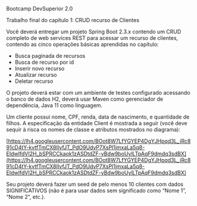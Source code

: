 Bootcamp DevSuperior 2.0

Trabalho final do capítulo 1: CRUD recurso de Clientes

Você deverá entregar um projeto Spring Boot 2.3.x contendo um CRUD completo de web services REST para acessar um recurso de clientes, contendo as cinco operações básicas aprendidas no capítulo:

- Busca paginada de recursos
- Busca de recurso por id
- Inserir novo recurso
- Atualizar recurso
- Deletar recurso

O projeto deverá estar com um ambiente de testes configurado acessando o banco de dados H2, deverá usar Maven como gerenciador de dependência, Java 11 como linguagem.

Um cliente possui nome, CPF, renda, data de nascimento, e quantidade de filhos. A especificação da entidade Client é mostrada a seguir (você deve sequir à risca os nomes de classe e atributos mostrados no diagrama):

[https://lh4.googleusercontent.com/BOot8W7LfYGYEP4DgYJHpqd3L_jRc891cD4tY-kvtfTmCX8IIvfJT_PdO9UdvP7XsPl1jmxaLa5q8-EIdwIfdVI2H_bSPRCCkaok1zASDtdZF-yBdw9boUylLTpAqF9dmdq3sdBX](https://lh4.googleusercontent.com/BOot8W7LfYGYEP4DgYJHpqd3L_jRc891cD4tY-kvtfTmCX8IIvfJT_PdO9UdvP7XsPl1jmxaLa5q8-EIdwIfdVI2H_bSPRCCkaok1zASDtdZF-yBdw9boUylLTpAqF9dmdq3sdBX)

Seu projeto deverá fazer um seed de pelo menos 10 clientes com dados SIGNIFICATIVOS (não é para usar dados sem significado como “Nome 1”, “Nome 2”, etc.).
